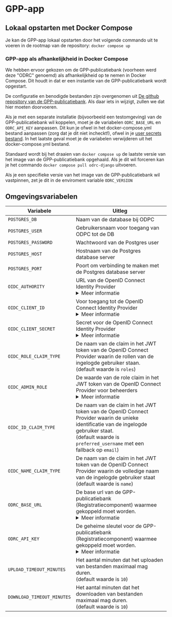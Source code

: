 # GPP-app

## Lokaal opstarten met Docker Compose

Je kan de GPP-app lokaal opstarten door het volgende commando uit te voeren in de rootmap van de repository: `docker compose up`

### GPP-app als afhankelijkheid in Docker Compose

We hebben ervoor gekozen om de GPP-publicatiebank (voorheen werd deze "ODRC" genoemd) als afhankelijkheid op te nemen in Docker Compose. Dit houdt in dat er een instantie van de GPP-publicatiebank wordt opgestart.

De configuratie en benodigde bestanden zijn overgenomen uit [De github repository van de GPP-publicatiebank](https://github.com/GPP-Woo/GPP-publicatiebank). Als daar iets in wijzigt, zullen we dat hier moeten doorvoeren.

Als je met een separate installatie (bijvoorbeeld een testomgeving) van de GPP-publicatiebank wil koppelen, moet je de variabelen `ODRC_BASE_URL` en `ODRC_API_KEY` aanpassen. Dit kun je ofwel in het docker-compose.yml bestand aanpassen (zorg dat je dit niet incheckt!), ofwel in je [user secrets bestand](https://learn.microsoft.com/en-us/aspnet/core/security/app-secrets). In het laatste geval moet je de variabelen verwijderen uit het docker-compose.yml bestand.

Standaard wordt bij het draaien van `docker compose up` de laatste versie van het image van de GPP-publicatiebank opgehaald. Als je dit wil forceren kan je het commando `docker compose pull odrc-django` uitvoeren.

Als je een specifieke versie van het image van de GPP-publicatiebank wil vastpinnen, zet je dit in de enviroment variable `ODRC_VERSION`

## Omgevingsvariabelen

| Variabele                  | Uitleg                                                                                                                                                                                                           |
| -------------------------- | ---------------------------------------------------------------------------------------------------------------------------------------------------------------------------------------------------------------- |
| `POSTGRES_DB`              | Naam van de database bij ODPC                                                                                                                                                                                    |
| `POSTGRES_USER`            | Gebruikersnaam voor toegang van ODPC tot de DB                                                                                                                                                                   |
| `POSTGRES_PASSWORD`        | Wachtwoord van de Postgres user                                                                                                                                                                                  |
| `POSTGRES_HOST`            | Hostnaam van de Postgres database server                                                                                                                                                                         |
| `POSTGRES_PORT`            | Poort om verbinding te maken met de Postgres database server                                                                                                                                                     |
| `OIDC_AUTHORITY`           | URL van de OpenID Connect Identity Provider <details> <summary>Meer informatie </summary>Bijvoorbeeld: `https://login.microsoftonline.com/ce1a3f2d-2265-4517-a8b4-3e4f381461ab/v2.0` </details>                  |
| `OIDC_CLIENT_ID`           | Voor toegang tot de OpenID Connect Identity Provider <details> <summary>Meer informatie </summary>Bijvoorbeeld: `54f66f54-71e5-45f1-8634-9158c41f602a` </details>                                                |
| `OIDC_CLIENT_SECRET`       | Secret voor de OpenID Connect Identity Provider <details> <summary>Meer informatie </summary>Bijvoorbeeld: `VM2B!ccnebNe.M*gxH63*NXc8iTiAGhp` </details>                                                         |
| `OIDC_ROLE_CLAIM_TYPE`     | De naam van de claim in het JWT token van de OpenID Connect Provider waarin de rollen van de ingelogde gebruiker staan. <br/> (default waarde is `roles`)                                                        |
| `OIDC_ADMIN_ROLE`          | De waarde van de role claim in het JWT token van de OpenID Connect Provider voor beheerders <details> <summary>Meer informatie </summary>Bijvoorbeeld: `odpc-admin` </details>                                   |
| `OIDC_ID_CLAIM_TYPE`       | De naam van de claim in het JWT token van de OpenID Connect Provider waarin de unieke identificatie van de ingelogde gebruiker staat. <br/> (default waarde is `preferred_username` met een fallback op `email`) |
| `OIDC_NAME_CLAIM_TYPE`     | De naam van de claim in het JWT token van de OpenID Connect Provider waarin de volledige naam van de ingelogde gebruiker staat <br/> (default waarde is `name`)                                                  |
| `ODRC_BASE_URL`            | De base url van de GPP-publicatiebank (Registratiecomponent) waarmee gekoppeld moet worden. <details> <summary>Meer informatie </summary>Bijvoorbeeld: `https://odrc.mijn-gemeente.nl` </details>                              |
| `ODRC_API_KEY`             | De geheime sleutel voor de GPP-publicatiebank (Registratiecomponent) waarmee gekoppeld moet worden. <details> <summary>Meer informatie </summary>Bijvoorbeeld: `VM2B!ccnebNe.M*gxH63*NXc8iTiAGhp`</details>                    |
| `UPLOAD_TIMEOUT_MINUTES`   | Het aantal minuten dat het uploaden van bestanden maximaal mag duren. <br/> (default waarde is `10`)                                                                                                             |
| `DOWNLOAD_TIMEOUT_MINUTES` | Het aantal minuten dat het downloaden van bestanden maximaal mag duren. <br/> (default waarde is `10`)                                                                                                           |
